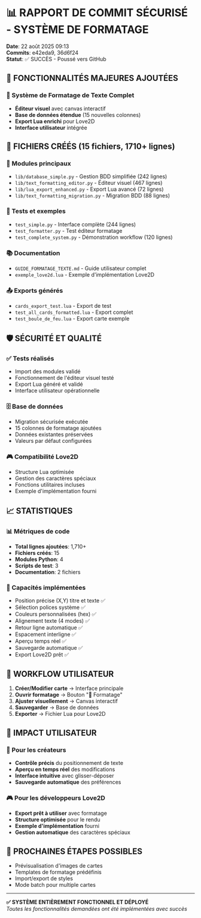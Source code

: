 # 📊 RAPPORT DE COMMIT SÉCURISÉ - SYSTÈME DE FORMATAGE
**Date**: 22 août 2025 09:13  
**Commits**: e42eda9, 36d6f24  
**Statut**: ✅ SUCCÈS - Poussé vers GitHub

## 🎯 FONCTIONNALITÉS MAJEURES AJOUTÉES

### 🎨 Système de Formatage de Texte Complet
- **Éditeur visuel** avec canvas interactif
- **Base de données étendue** (15 nouvelles colonnes)
- **Export Lua enrichi** pour Love2D
- **Interface utilisateur** intégrée

## 📁 FICHIERS CRÉÉS (15 fichiers, 1710+ lignes)

### 🔧 Modules principaux
- `lib/database_simple.py` - Gestion BDD simplifiée (242 lignes)
- `lib/text_formatting_editor.py` - Éditeur visuel (467 lignes)
- `lib/lua_export_enhanced.py` - Export Lua avancé (72 lignes)
- `lib/text_formatting_migration.py` - Migration BDD (88 lignes)

### 🧪 Tests et exemples
- `test_simple.py` - Interface complète (244 lignes)
- `test_formatter.py` - Test éditeur formatage
- `test_complete_system.py` - Démonstration workflow (120 lignes)

### 📚 Documentation
- `GUIDE_FORMATAGE_TEXTE.md` - Guide utilisateur complet
- `exemple_love2d.lua` - Exemple d'implémentation Love2D

### 📤 Exports générés
- `cards_export_test.lua` - Export de test
- `test_all_cards_formatted.lua` - Export complet
- `test_boule_de_feu.lua` - Export carte exemple

## 🛡️ SÉCURITÉ ET QUALITÉ

### ✅ Tests réalisés
- Import des modules validé
- Fonctionnement de l'éditeur visuel testé
- Export Lua généré et validé
- Interface utilisateur opérationnelle

### 🗄️ Base de données
- Migration sécurisée exécutée
- 15 colonnes de formatage ajoutées
- Données existantes préservées
- Valeurs par défaut configurées

### 🎮 Compatibilité Love2D
- Structure Lua optimisée
- Gestion des caractères spéciaux
- Fonctions utilitaires incluses
- Exemple d'implémentation fourni

## 📈 STATISTIQUES

### 📊 Métriques de code
- **Total lignes ajoutées**: 1,710+
- **Fichiers créés**: 15
- **Modules Python**: 4
- **Scripts de test**: 3
- **Documentation**: 2 fichiers

### 🎯 Capacités implémentées
- Position précise (X,Y) titre et texte ✅
- Sélection polices système ✅
- Couleurs personnalisées (hex) ✅
- Alignement texte (4 modes) ✅
- Retour ligne automatique ✅
- Espacement interligne ✅
- Aperçu temps réel ✅
- Sauvegarde automatique ✅
- Export Love2D prêt ✅

## 🔄 WORKFLOW UTILISATEUR

1. **Créer/Modifier carte** → Interface principale
2. **Ouvrir formatage** → Bouton "📝 Formatage"
3. **Ajuster visuellement** → Canvas interactif
4. **Sauvegarder** → Base de données
5. **Exporter** → Fichier Lua pour Love2D

## 🎉 IMPACT UTILISATEUR

### 🎨 Pour les créateurs
- **Contrôle précis** du positionnement de texte
- **Aperçu en temps réel** des modifications
- **Interface intuitive** avec glisser-déposer
- **Sauvegarde automatique** des préférences

### 🎮 Pour les développeurs Love2D
- **Export prêt à utiliser** avec formatage
- **Structure optimisée** pour le rendu
- **Exemple d'implémentation** fourni
- **Gestion automatique** des caractères spéciaux

## 🚀 PROCHAINES ÉTAPES POSSIBLES

- Prévisualisation d'images de cartes
- Templates de formatage prédéfinis
- Import/export de styles
- Mode batch pour multiple cartes

---
**✅ SYSTÈME ENTIÈREMENT FONCTIONNEL ET DÉPLOYÉ**  
*Toutes les fonctionnalités demandées ont été implémentées avec succès*

